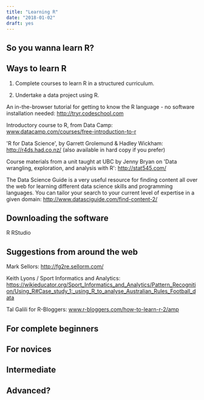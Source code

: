 ```yaml
---
title: "Learning R"
date: "2018-01-02"
draft: yes
---
```


## So you wanna learn R?



## Ways to learn R

1. Complete courses to learn R in a structured curriculum.

2. Undertake a data project using R.


An in-the-browser tutorial for getting to know the R language - no software installation needed: http://tryr.codeschool.com

Introductory course to R, from Data Camp: www.datacamp.com/courses/free-introduction-to-r

'R for Data Science', by Garrett Grolemund & Hadley Wickham: http://r4ds.had.co.nz/ (also available in hard copy if you prefer)

Course materials from a unit taught at UBC by Jenny Bryan on 'Data wrangling, exploration, and analysis with R': http://stat545.com/

The Data Science Guide is a very useful resource for finding content all over the web for learning different data science skills and programming languages. You can tailor your search to your current level of expertise in a given domain: http://www.datasciguide.com/find-content-2/

## Downloading the software
R
RStudio

## Suggestions from around the web

Mark Sellors: http://fg2re.sellorm.com/

Keith Lyons / Sport Informatics and Analytics: https://wikieducator.org/Sport_Informatics_and_Analytics/Pattern_Recognition/Using_R#Case_study_1:_using_R_to_analyse_Australian_Rules_Football_data

Tal Galili for R-Bloggers: www.r-bloggers.com/how-to-learn-r-2/amp
## For complete beginners

## For novices

## Intermediate

## Advanced?